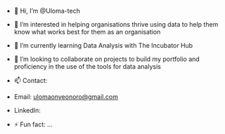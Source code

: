 - 👋 Hi, I’m @Uloma-tech
- 👀 I’m interested in helping organisations thrive using data to help them know what works best for them as an organisation
- 🌱 I’m currently learning Data Analysis with The Incubator Hub
- 💞️ I’m looking to collaborate on projects to build my portfolio and proficiency in the use of the tools for data analysis
- 📫 Contact:
- Email: ulomaonyeonoro@gmail.com
- LinkedIn:

  
- ⚡ Fun fact: ...

<!---
Uloma-tech/Uloma-tech is a ✨ special ✨ repository because its `README.md` (this file) appears on your GitHub profile.
You can click the Preview link to take a look at your changes.
--->
